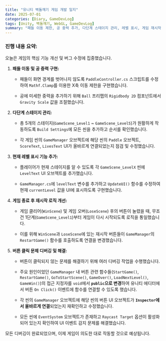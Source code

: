 ```yaml
---
title: "유니티 벽돌깨기 게임 개발 일지"
date: 2025-07-01
categories: [Diary, GameDevLog]
tags: [Unity, 벽돌깨기, WebGL, GameDevLog]
summary: "패들 이동 제한, 공 중력 추가, 다단계 스테이지 관리, 레벨 표시, 게임 재시작 로직 및 버튼 클릭 문제 등 핵심 기능 개선과 버그 수정 과정을 기록한 개발 일지."
---
```

### 진행 내용 요약:

오늘은 게임의 핵심 기능 개선 및 버그 수정에 집중했습니다.

1. **패들 이동 및 공 중력 구현:**
    
    - 패들이 화면 경계를 벗어나지 않도록 `PaddleController.cs` 스크립트를 수정하여 `Mathf.Clamp`를 이용한 X축 이동 제한을 구현했습니다.
        
    - 공에 미세한 중력을 추가하기 위해 `Ball` 프리팹의 `Rigidbody 2D` 컴포넌트에서 `Gravity Scale` 값을 조절했습니다.
        
2. **다단계 스테이지 관리:**
    
    - 총 5개의 스테이지(`GameScene_Level1` ~ `GameScene_Level5`)가 원활하게 작동하도록 `Build Settings`에 모든 씬을 추가하고 순서를 확인했습니다.
        
    - 각 게임 씬의 `GameManager` 오브젝트에 해당 씬의 `Paddle` 오브젝트, `ScoreText`, `LivesText` UI가 올바르게 연결되었는지 점검 및 수정했습니다.
        
3. **현재 레벨 표시 기능 추가:**
    
    - 플레이어가 현재 스테이지를 알 수 있도록 각 `GameScene_LevelX` 씬에 `LevelText` UI 오브젝트를 추가했습니다.
        
    - `GameManager.cs`에 `levelText` 변수를 추가하고 `UpdateUI()` 함수를 수정하여 현재 `currentLevel` 값을 UI에 표시하도록 구현했습니다.
        
4. **게임 종료 후 재시작 로직 개선:**
    
    - 게임 클리어(`WinScene`) 및 게임 오버(`LoseScene`) 후의 버튼이 눌렸을 때, 무조건 1단계(`GameScene_Level1`)부터 게임이 다시 시작되도록 로직을 통일했습니다.
        
    - 이를 위해 `WinScene`과 `LoseScene`에 있는 재시작 버튼들이 `GameManager`의 `RestartGame()` 함수를 호출하도록 연결을 변경했습니다.
        
5. **버튼 클릭 문제 디버깅 및 해결:**
    
    - 버튼이 클릭되지 않는 문제를 해결하기 위해 여러 디버깅 작업을 수행했습니다.
        
    - 주요 원인이었던 `GameManager` 내 버튼 관련 함수들(`StartGame()`, `RestartGame()`, `GoToStartScene()`, `GameOver()`, `LoadNextLevel()`, `GameWin()`)의 접근 지정자를 `void`에서 **`public`으로 변경**하여 유니티 에디터에서 버튼 `On Click()` 이벤트에 함수를 연결할 수 있도록 했습니다.
        
    - 각 씬의 `GameManager` 오브젝트에 해당 씬의 버튼 UI 오브젝트가 **`Inspector`에서 올바르게 연결**되었는지 재확인하고 수정했습니다.
        
    - 모든 씬에 `EventSystem` 오브젝트가 존재하고 `Raycast Target` 옵션이 활성화되어 있는지 확인하여 UI 이벤트 감지 문제를 해결했습니다.
        

모든 디버깅이 완료되었으며, 이제 게임이 의도한 대로 작동할 것으로 예상됩니다.